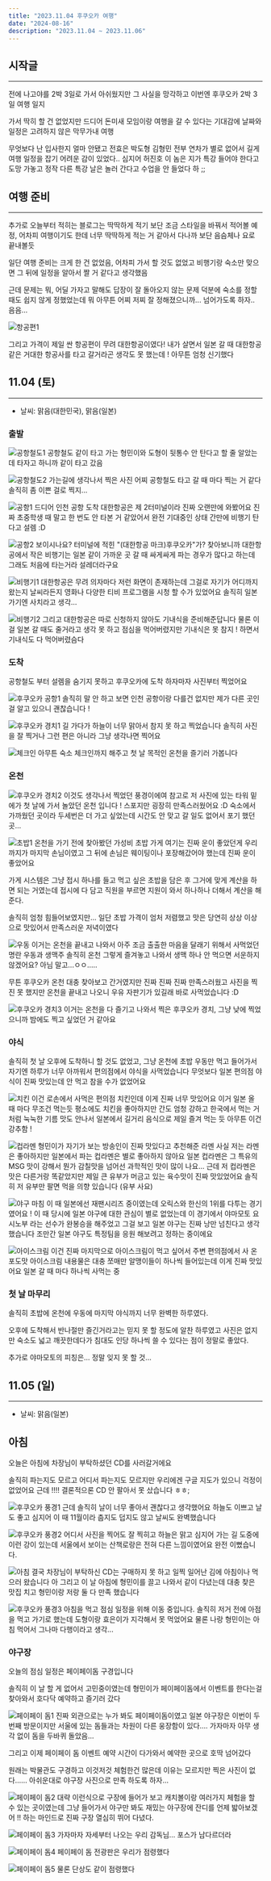 ```yaml
---
title: "2023.11.04 후쿠오카 여행"
date: "2024-08-16"
description: "2023.11.04 ~ 2023.11.06"
---
```


## 시작글

---

전에 나고야를 2박 3일로 가서 아쉬웠지만 그 사실을 망각하고 이번엔 후쿠오카 2박 3일 여행 일지

가서 딱히 할 건 없었지만 드디어 돈미새 모임이랑 여행을 갈 수 있다는 기대감에 날짜와 일정은 고려하지 않은 막무가내 여행

무엇보다 난 입사한지 얼마 안됐고 전효은 박도형 김형민 전부 연차가 별로 없어서 길게 여행 일정을 잡기 어려운 감이 있었다.. 심지어 허진호 이 놈은 지가 특강 들어야 한다고 도망 가놓고 정작 다른 특강 날은 놀러 간다고 수업을 안 들었다 하 ;;

## 여행 준비

---

추가로 오늘부터 적히는 블로그는 딱딱하게 적기 보단 조금 스타일을 바꿔서 적어볼 예정,
어차피 여행이기도 한데 너무 딱딱하게 적는 거 같아서 다나까 보단 음슴체나 요로 끝내볼듯

일단 여행 준비는 크게 한 건 없었음, 어차피 가서 할 것도 없었고 비행기랑 숙소만 맞으면 그 뒤에 일정을 알아서 짤 거 같다고 생각했음

근데 문제는 뭐, 어딜 가자고 말해도 답장이 잘 돌아오지 않는 문제 덕분에 숙소를 정할때도 쉽지 않게 정했었는데 뭐 아무튼 어찌 저찌 잘 정해졌으니까... 넘어가도록 하자.. 음음...


![항공편1](./img/231104/ticket_01.jpg)

그리고 가격이 제일 싼 항공편이 무려 대한항공이였다! 내가 살면서 일본 갈 때 대한항공 같은 거대한 항공사를 타고 갈거라곤 생각도 못 했는데 ! 아무튼 엄청 신기했다

## 11.04 (토)

---

- 날씨: 맑음(대한민국), 맑음(일본)

### 출발

![공항철도1](./img/231104/subway_01.jpg)
공항철도 같이 타고 가는 형민이와 도형이 뒷통수 안 탄다고 할 줄 알았는데 타자고 하니까 같이 타고 갔음

![공항철도2](./img/231104/subway_02.jpg)
가는길에 생각나서 찍은 사진 어찌 공항철도 타고 갈 때 마다 찍는 거 같다 솔직히 좀 이쁜 걸로 찍지...

![공항1](./img/231104/airport_01.jpg)
드디어 인천 공항 도착 대한항공은 제 2터미널이라 진짜 오랜만에 와봤어요 진짜 초중학생 때 말고 한 번도 안 타본 거 같았어서 완전 기대중인 상태 간만에 비행기 탄다고 설렘 :D

![공항2](./img/231104/airport_02.jpg)
보이시나요? 터미널에 적힌 "(대한항공 마크)후쿠오카"가? 찾아보니까 대한항공에서 작은 비행기는 일본 같이 가까운 곳 갈 때 싸게싸게 파는 경우가 많다고 하는데 그래도 처음에 타는거라 설레더라구요

![비행기1](./img/231104/airplane_01.jpg)
대한항공은 무려 의자마다 저런 화면이 존재하는데 그걸로 자기가 어디까지 왔는지 날씨라든지 영화나 다양한 티비 프로그램을 시청 할 수가 있었어요 솔직히 일본 가기엔 사치라고 생각...

![비행기2](./img/231104/airplane_02.jpg)
그리고 대한항공은 따로 신청하지 않아도 기내식을 준비해준답니다 
물론 이걸 일본 갈 때도 줄거라고 생각 못 하고 점심을 먹어버렸지만 기내식은 못 참지 ! 하면서 기내식도 다 먹어버렸슴다

### 도착

공항철도 부터 설렘을 숨기지 못하고 후쿠오카에 도착 하자마자 사진부터 찍었어요

![후쿠오카 공항1](./img/231104/fukuoka_airport_01.jpg)
솔직히 말 안 하고 보면 인천 공항이랑 다를건 없지만 제가 다른 곳인걸 알고 있으니 괜찮습니다 !

![후쿠오카 경치1](./img/231104/fukuoka_01.jpg)
길 가다가 하늘이 너무 맑아서 참지 못 하고 찍었습니다 솔직히 사진을 잘 찍거나 그런 편은 아니라 그냥 생각나면 찍어요

![체크인](./img/231104/checkin_01.jpg)
아무튼 숙소 체크인까지 해주고 첫 날 목적인 온천을 즐기러 가봅니다

### 온천

![후쿠오카 경치2](./img/231104/fukuoka_02.jpg)
이것도 생각나서 찍었던 풍경이에여 참고로 저 사진에 있는 타워 밑에가 첫 날에 가서 놀았던 온천 입니다 ! 스포지만 굉장히 만족스러웠어요 :D
숙소에서 가까웠던 곳이라 두세번은 더 가고 싶었는데 시간도 안 맞고 갈 일도 없어서 포기 했던 곳...

![초밥1](./img/231104/sushi_01.jpg)
온천을 가기 전에 찾아봤던 가성비 초밥 가게 여기는 진짜 운이 좋았던게 우리까지가 마지막 손님이였고 그 뒤에 손님은 웨이팅이나 포장해갔어야 했는데 진짜 운이 좋았어요

가게 시스템은 그냥 접시 하나를 들고 먹고 싶은 초밥을 담은 후 그거에 맞게 계산을 하면 되는 거였는데 접시에 다 담고 직원을 부르면 지원이 와서 하나하나 더해서 계산을 해준다.

솔직히 엄청 힘들어보였지만... 일단 초밥 가격이 엄처 저렴했고 맛은 당연히 상상 이상으로 맛있어서 만족스러운 저녁이였다

![우동](./img/231104/spa.jpg)
이거는 온천을 끝내고 나와서 아주 조금 출출한 마음을 달래기 위해서 사먹었던 명란 우동과 생맥주 솔직히 온천 그렇게 즐겨놓고 나와서 생맥 하나 안 먹으면 서운하지 않겠어요?
아님 말고...ㅇㅇ.....

무튼 후쿠오카 온천 대충 찾아보고 간거였지만 진짜 진짜 진짜 만족스러웠고 사진을 찍진 못 했지만 온천을 끝내고 나오니 우유 자판기가 있길래 바로 사먹었습니다 :D

![후쿠오카 경치3](./img/231104/fukuoka_03.jpg)
이거는 온천을 다 즐기고 나와서 찍은 후쿠오카 경치, 그냥 낮에 찍었으니까 밤에도 찍고 싶었던 거 같아요

### 야식

솔직히 첫 날 오후에 도착하니 할 것도 없었고, 그냥 온천에 초밥 우동만 먹고 들어가서 자기엔 하루가 너무 아까워서 편의점에서 야식을 사먹었습니다 무엇보다 일본 편의점 야식이 진짜 맛있는데 안 먹고 참을 수가 없었어요

![치킨](./img/231104/night_snack_01.jpg)
이건 로손에서 사먹은 편의점 치킨인데 이게 진짜 너무 맛있어요 이거 일본 올 때 마다 무조건 먹는듯 평소에도 치킨을 좋아하지만 간도 엄청 강하고 한국에서 먹는 거 처럼 눅눅한 기름 맛도 안나서 일본에서 길거리 음식으로 제일 즐겨 먹는 듯 아무튼 이건 강추함 !

![컵라멘](./img/231104/night_snack_02.jpg)
형민이가 자기가 보는 방송인이 진짜 맛있다고 추천해준 라멘 사실 저는 라멘은 좋아하지만 일본에서 파는 컵라멘은 별로 좋아하지 않아요 일본 컵라멘은 그 특유의 MSG 맛이 강해서 뭔가 감칠맛을 넘어선 과학적인 맛이 많이 나요... 근데 저 컵라멘은 맛은 다른거랑 똑같았지만 제일 큰 유부가 머금고 있는 육수맛이 진짜 맛있었어요 솔직히 저 유부만 팔면 먹을 의향 있습니다 (유부 사요)

![야구](./img/231104/tv.jpg)
마침 이 때 일본에선 재팬시리즈 중이였는데 오릭스와 한신의 1위를 다투는 경기였어요 ! 이 때 당시에 일본 야구에 대한 관심이 별로 없었는데 이 경기에서 야마모토 요시노부 라는 선수가 완봉승을 해주었고 그걸 보고 일본 야구는 진짜 낭만 넘친다고 생각 했습니다 조만간 일본 야구도 특정팀을 응원 해보려고 정하는 중이에요

![아이스크림](./img/231104/night_snack_03.jpg)
이건 진짜 마지막으로 아이스크림이 먹고 싶어서 주변 편의점에서 사 온 포도맛 아이스크림 내용물은 대충 쪼매만 알맹이들이 하나씩 들어있는데 이게 진짜 맛있어요 일본 갈 때 마다 하나씩 사먹는 중

### 첫 날 마무리

솔직히 초밥에 온천에 우동에 마지막 야식까지 너무 완벽한 하루였다.

오후에 도착해서 반나절만 즐긴거라고는 믿지 못 할 정도에 알찬 하루였고 사진은 없지만 숙소도 넓고 깨끗한데다가 침대도 인당 하나씩 쓸 수 있다는 점이 정말로 좋았다.

추가로 야마모토의 피칭은... 정말 잊지 못 할 것...

## 11.05 (일)

---

- 날씨: 맑음(일본)

## 아침

오늘은 아침에 차장님이 부탁하셨던 CD를 사러갈거에요

솔직히 파는지도 모르고 어디서 파는지도 모르지만 우리에겐 구글 지도가 있으니 걱정이 없었어요 근데 !!!! 결론적으론 CD 안 팔아서 못 샀습니다 ㅎㅎ;

![후쿠오카 풍경1](./img/231105/fukuoka_01.jpg)
근데 솔직히 날이 너무 좋아서 괜찮다고 생각했어요 하늘도 이쁘고 날도 좋고 심지어 이 때 11월이라 춥지도 덥지도 않고 날씨도 완벽했습니다

![후쿠오카 풍경2](./img/231105/fukuoka_02.jpg)
어디서 사진을 찍어도 잘 찍히고 하늘은 맑고 심지어 가는 길 도중에 이런 강이 있는데 서울에서 보이는 산책로랑은 전혀 다른 느낌이였어요 완전 이뻤습니다.

![아침](./img/231105/morning.jpg)
결국 차장님이 부탁하신 CD는 구매하지 못 하고 일찍 일어난 김에 아침이나 먹으러 왔습니다
아 그리고 이 날 아침에 형민이를 끌고 나와서 같이 다녔는데 대충 찾은 맛집 치고 형민이랑 저랑 둘 다 만족 했습니다

![후쿠오카 풍경3](./img/231105/fukuoka_03.jpg)
아침을 먹고 점심 일정을 위해 이동 중입니다. 솔직히 저거 전에 아점을 먹고 가기로 했는데 도형이랑 효은이가 지각해서 못 먹었어요 물론 나랑 형민이는 아침 먹어서 그나마 다행이라고 생각...

### 야구장

오늘의 점심 일정은 페이페이돔 구경입니다

솔직히 이 날 할 게 없어서 고민중이였는데 형민이가 페이페이돔에서 이벤트를 한다는걸 찾아와서 호다닥 예약하고 즐기러 갔다

![페이페이 돔1](./img/231105/paypaydom_01.jpg)
진짜 외관으로는 누가 봐도 페이페이돔이였고 일본 야구장은 이번이 두 번째 방문이지만 서울에 있는 돔들과는 차원이 다른 웅장함이 있다.... 가자마자 아무 생각 없이 돔을 두바퀴 돌았음...

그리고 이제 페이페이 돔 이벤트 예약 시간이 다가와서 예약한 곳으로 호딱 넘어갔다

원래는 박물관도 구경하고 이것저것 체험한건 많은데 이유는 모르지만 찍은 사진이 없다......
아쉬운대로 야구장 사진으로 만족 하도록 하자...

![페이페이 돔2](./img/231105/paypaydom_02.jpg)
대략 이런식으로 구장에 들어가 보고 캐치볼이랑 여러가지 체험을 할 수 있는 곳이였는데 그냥 들어가서 야구만 봐도 재밌는 야구장에 잔디를 언제 밟아보겠어 !! 하는 마인드로 진짜 구장 열심히 뛰어 다녔다.

![페이페이 돔3](./img/231105/paypaydom_03.jpg)
가자마자 자세부터 나오는 우리 감독님... 포스가 남다르더라

![페이페이 돔4](./img/231105/paypaydom_04.jpg)
페이페이 돔 전광판은 우리가 점령했다 

![페이페이 돔5](./img/231105/paypaydom_05.jpg)
물론 단상도 같이 점령했다
